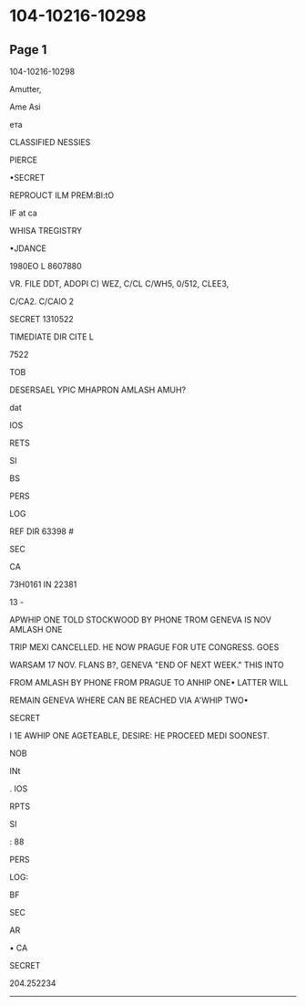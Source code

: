 # 104-10216-10298

## Page 1

104-10216-10298

Amutter,

Ame Asi

ета

CLASSIFIED NESSIES

PIERCE

•SECRET

REPROUCT ILM PREM:BI:tO

IF at ca

WHISA TREGISTRY

•JDANCE

1980EO L 8607880

VR. FILE DDT, ADOPI C) WEZ, C/CL C/WH5, 0/512, CLEE3,

C/CA2. C/CAlO 2

SECRET 1310522

TIMEDIATE DIR CITE L

7522

TOB

DESERSAEL YPIC MHAPRON AMLASH AMUH?

dat

IOS

RETS

SI

BS

PERS

LOG

REF DIR 63398 #

SEC

CA

73H0161 IN 22381

13 -

APWHIP ONE TOLD STOCKWOOD BY PHONE TROM GENEVA IS NOV AMLASH ONE

TRIP MEXI CANCELLED. HE NOW PRAGUE FOR UTE CONGRESS. GOES

WARSAM 17 NOV. FLANS B?, GENEVA "END OF NEXT WEEK." THIS INTO

FROM AMLASH BY PHONE FROM PRAGUE TO ANHIP ONE• LATTER WILL

REMAIN GENEVA WHERE CAN BE REACHED VIA A'WHIP TWO•

SECRET

I 1E AWHIP ONE AGETEABLE, DESIRE: HE PROCEED MEDI SOONEST.

NOB

INt

. IOS

RPTS

SI

: 88

PERS

LOG:

BF

SEC

AR

• CA

SECRET

204.252234

---

